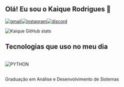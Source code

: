## Olá! Eu sou o Kaique Rodrigues 👋

[![gmail](https://img.shields.io/badge/Gmail-D14836?style=for-the-badge&logo=gmail&logoColor=white)](mailto:kaique.rodrigues328328a@gmail.com?subject=&body=)[![instagram](https://img.shields.io/badge/Instagram-E4405F?style=for-the-badge&logo=instagram&logoColor=white)](https://www.instagram.com/kaiqueee_rds_?igsh=czA3N3ZvNW5yMjJ2&utm_source=qr)[![discord](https://img.shields.io/badge/Discord-7289DA?style=for-the-badge&logo=discord&logoColor=white)](https://discord.gg/uCGCYTgH)

![Kaique GitHub stats](https://github-readme-stats.vercel.app/api?username=kaique-sh&show_icons=true&theme=radical)


## Tecnologias que uso no meu dia

<div style="display: inline_block"><br/>
 <img aling="center" alt="PYTHON" src="https://img.shields.io/badge/Python-3776AB?style=for-the-badge&logo=python&logoColor=white"/>
 </div><br/> 

 Graduação em Análise e Desenvolvimento de Sistemas
